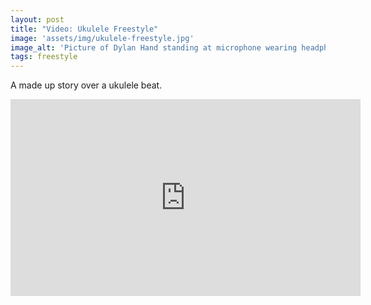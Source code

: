 ```yaml
---
layout: post
title: "Video: Ukulele Freestyle"
image: 'assets/img/ukulele-freestyle.jpg'
image_alt: 'Picture of Dylan Hand standing at microphone wearing headphones'
tags: freestyle
---
```


A made up story over a ukulele beat.

<iframe width="560" height="315" src="https://www.youtube-nocookie.com/embed/Gs8-oB3z0Ss" frameborder="0" allow="accelerometer; autoplay; encrypted-media; gyroscope; picture-in-picture" allowfullscreen></iframe>
